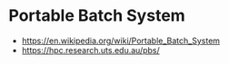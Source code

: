 # Portable Batch System

* <https://en.wikipedia.org/wiki/Portable_Batch_System>
* <https://hpc.research.uts.edu.au/pbs/>
